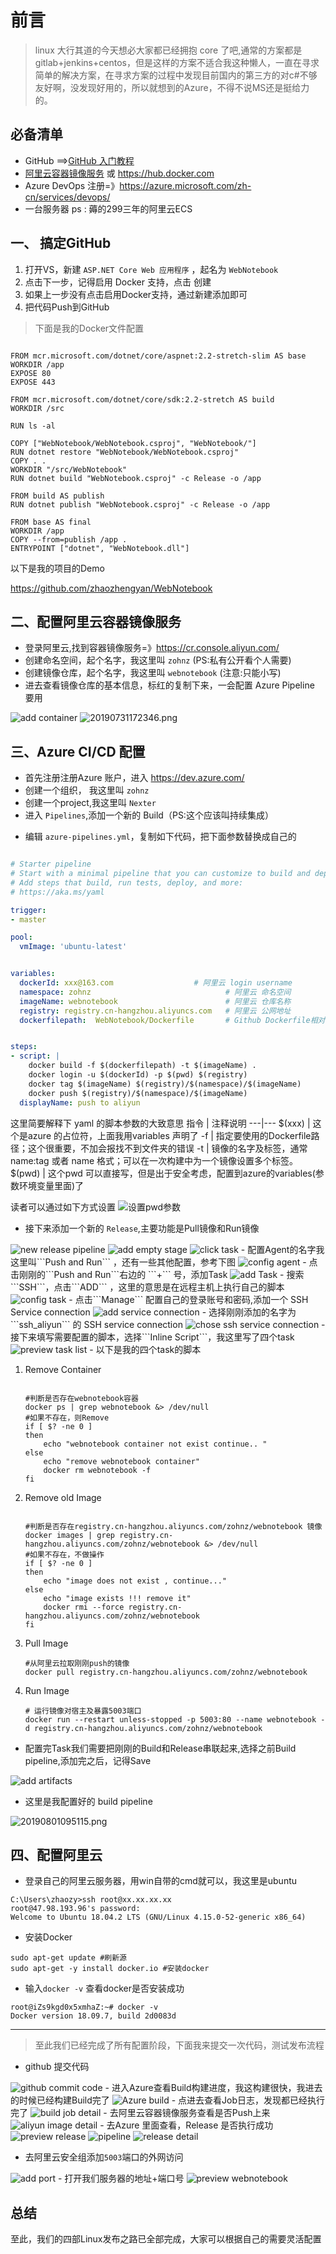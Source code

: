 # 前言

>linux 大行其道的今天想必大家都已经拥抱 core 了吧,通常的方案都是 gitlab+jenkins+centos，但是这样的方案不适合我这种懒人，一直在寻求简单的解决方案，在寻求方案的过程中发现目前国内的第三方的对c#不够友好啊，没发现好用的，所以就想到的Azure，不得不说MS还是挺给力的。

## 必备清单

- GitHub ==>[GitHub 入门教程](https://help.github.com/cn/articles/set-up-git)
- [阿里云容器镜像服务](https://cr.console.aliyun.com/cn-hangzhou/instances/repositories) 或 <https://hub.docker.com>
- Azure DevOps 注册=》<https://azure.microsoft.com/zh-cn/services/devops/>
- 一台服务器 ps : 薅的299三年的阿里云ECS

## 一、 搞定GitHub

1. 打开VS，新建 ```ASP.NET Core Web 应用程序``` ，起名为 ```WebNotebook```
2. 点击下一步，记得启用 Docker 支持，点击 创建
3. 如果上一步没有点击启用Docker支持，通过新建添加即可 
4. 把代码Push到GitHub

> 下面是我的Docker文件配置

```base

FROM mcr.microsoft.com/dotnet/core/aspnet:2.2-stretch-slim AS base
WORKDIR /app
EXPOSE 80
EXPOSE 443

FROM mcr.microsoft.com/dotnet/core/sdk:2.2-stretch AS build
WORKDIR /src

RUN ls -al

COPY ["WebNotebook/WebNotebook.csproj", "WebNotebook/"]
RUN dotnet restore "WebNotebook/WebNotebook.csproj"
COPY . .
WORKDIR "/src/WebNotebook"
RUN dotnet build "WebNotebook.csproj" -c Release -o /app

FROM build AS publish
RUN dotnet publish "WebNotebook.csproj" -c Release -o /app

FROM base AS final
WORKDIR /app
COPY --from=publish /app .
ENTRYPOINT ["dotnet", "WebNotebook.dll"]
```

以下是我的项目的Demo

<https://github.com/zhaozhengyan/WebNotebook>

<!-- <img src="https://img.zhaoblogs.com/img/20190731170310.png" alt="20190731170310.png"> -->

## 二、配置阿里云容器镜像服务

- 登录阿里云,找到容器镜像服务=》<https://cr.console.aliyun.com/>
- 创建命名空间，起个名字，我这里叫  ```zohnz``` (PS:私有公开看个人需要)
- 创建镜像仓库，起个名字，我这里叫  ```webnotebook``` (注意:只能小写)
- 进去查看镜像仓库的基本信息，标红的复制下来，一会配置 Azure Pipeline 要用

<img src="https://img.zhaoblogs.com/img/20190801141126.png" alt="add container">

<img src="https://img.zhaoblogs.com/img/20190731172346.png" alt="20190731172346.png">

## 三、Azure CI/CD 配置

- 首先注册注册Azure 账户，进入 <https://dev.azure.com/>
- 创建一个组织， 我这里叫 ```zohnz```
- 创建一个project,我这里叫 ```Nexter```
- 进入  ```Pipelines```,添加一个新的 Build（PS:这个应该叫持续集成）

<!-- 
<img src="https://img.zhaoblogs.com/img/20190731165912.png" alt="点击Pipeline">
<img src="https://img.zhaoblogs.com/img/20190731170123.png" alt="New build Pipeline">
<img src="https://img.zhaoblogs.com/img/20190731170704.png" alt="选择GitHub">
<img src="https://img.zhaoblogs.com/img/20190731170832.png" alt="选择WebNotebook">
<img src="https://img.zhaoblogs.com/img/20190731171114.png" alt="选择Asp.Net Core"> -->

- 编辑  ```azure-pipelines.yml```，复制如下代码，把下面参数替换成自己的

```yaml

# Starter pipeline
# Start with a minimal pipeline that you can customize to build and deploy your code.
# Add steps that build, run tests, deploy, and more:
# https://aka.ms/yaml

trigger:
- master

pool:
  vmImage: 'ubuntu-latest'


variables:
  dockerId: xxx@163.com                  # 阿里云 login username
  namespace: zohnz                              # 阿里云 命名空间
  imageName: webnotebook                        # 阿里云 仓库名称
  registry: registry.cn-hangzhou.aliyuncs.com   # 阿里云 公网地址
  dockerfilepath:  WebNotebook/Dockerfile       # Github Dockerfile相对路径


steps:
- script: |
    docker build -f $(dockerfilepath) -t $(imageName) .
    docker login -u $(dockerId) -p $(pwd) $(registry)
    docker tag $(imageName) $(registry)/$(namespace)/$(imageName)
    docker push $(registry)/$(namespace)/$(imageName)
  displayName: push to aliyun

```

这里简要解释下 yaml 的脚本参数的大致意思
指令 | 注释说明
---|---
$(xxx) | 这个是azure 的占位符，上面我用variables 声明了
-f | 指定要使用的Dockerfile路径；这个很重要，不加会报找不到文件夹的错误
-t | 镜像的名字及标签，通常 name:tag 或者 name 格式；可以在一次构建中为一个镜像设置多个标签。
$(pwd) | 这个pwd 可以直接写，但是出于安全考虑，配置到azure的variables(参数环境变量里面)了

读者可以通过如下方式设置
<img src="https://img.zhaoblogs.com/img/20190731175832.png" alt="设置pwd参数">

- 接下来添加一个新的 ```Release```,主要功能是Pull镜像和Run镜像
<img src="https://img.zhaoblogs.com/img/20190731180209.png" alt="new release pipeline">
<img src="https://img.zhaoblogs.com/img/20190731180604.png" alt="add empty stage">
<img src="https://img.zhaoblogs.com/img/20190801091512.png" alt="click task">
- 配置Agent的名字我这里叫```Push and Run``` ，还有一些其他配置，参考下图
<img src="https://img.zhaoblogs.com/img/20190801091628.png" alt="config agent">
- 点击刚刚的```Push and Run```右边的 ```+``` 号，添加Task
<img src="https://img.zhaoblogs.com/img/20190801091802.png" alt="add Task">
- 搜索```SSH```，点击```ADD``` ，这里的意思是在远程主机上执行自己的脚本
<img src="https://img.zhaoblogs.com/img/20190801092059.png" alt="config task">
- 点击```Manage``` 配置自己的登录账号和密码,添加一个 SSH Service connection
<img src="https://img.zhaoblogs.com/img/20190801092612.png" alt="add service connection">
- 选择刚刚添加的名字为```ssh_aliyun``` 的 SSH service connection
<img src="https://img.zhaoblogs.com/img/20190801092810.png" alt="chose ssh service connection">
- 接下来填写需要配置的脚本，选择```Inline Script```，我这里写了四个task
<img src="https://img.zhaoblogs.com/img/20190801093302.png" alt="preview task list">
- 以下是我的四个task的脚本

1. Remove Container

    ```shell

    #判断是否存在webnotebook容器
    docker ps | grep webnotebook &> /dev/null
    #如果不存在，则Remove
    if [ $? -ne 0 ]
    then
        echo "webnotebook container not exist continue.. "
    else
        echo "remove webnotebook container"
        docker rm webnotebook -f
    fi

    ```

2. Remove old Image

    ```shell

    #判断是否存在registry.cn-hangzhou.aliyuncs.com/zohnz/webnotebook 镜像
    docker images | grep registry.cn-hangzhou.aliyuncs.com/zohnz/webnotebook &> /dev/null
    #如果不存在，不做操作
    if [ $? -ne 0 ]
    then
        echo "image does not exist , continue..."
    else
        echo "image exists !!! remove it"
        docker rmi --force registry.cn-hangzhou.aliyuncs.com/zohnz/webnotebook
    fi

    ```

3. Pull Image

    ```shell
    #从阿里云拉取刚刚push的镜像
    docker pull registry.cn-hangzhou.aliyuncs.com/zohnz/webnotebook
    ```
4. Run Image

    ```shell
    # 运行镜像对宿主及暴露5003端口
    docker run --restart unless-stopped -p 5003:80 --name webnotebook -d registry.cn-hangzhou.aliyuncs.com/zohnz/webnotebook
    ```

- 配置完Task我们需要把刚刚的Build和Release串联起来,选择之前Build pipeline,添加完之后，记得Save
<img src="https://img.zhaoblogs.com/img/20190801094656.png" alt="add artifacts">

- 这里是我配置好的 build pipeline

<img src="https://img.zhaoblogs.com/img/20190801095115.png" alt="20190801095115.png">

## 四、配置阿里云

- 登录自己的阿里云服务器，用win自带的cmd就可以，我这里是ubuntu

```shell
C:\Users\zhaozy>ssh root@xx.xx.xx.xx
root@47.98.193.96's password:
Welcome to Ubuntu 18.04.2 LTS (GNU/Linux 4.15.0-52-generic x86_64)
```

- 安装Docker

```shell
sudo apt-get update #刷新源
sudo apt-get -y install docker.io #安装docker
```

- 输入```docker -v``` 查看docker是否安装成功

```shell
root@iZs9kgd0x5xmhaZ:~# docker -v
Docker version 18.09.7, build 2d0083d
```

---

> 至此我们已经完成了所有配置阶段，下面我来提交一次代码，测试发布流程

- github 提交代码
<img src="https://img.zhaoblogs.com/img/20190801140442.png" alt="github commit code">
- 进入Azure查看Build构建进度，我这构建很快，我进去的时候已经构建Build完了
<img src="https://img.zhaoblogs.com/img/20190801140651.png" alt="Azure build">
- 点进去查看Job日志，发现都已经执行完了
<img src="https://img.zhaoblogs.com/img/20190801140802.png" alt="build job detail">
- 去阿里云容器镜像服务查看是否Push上来
<img src="https://img.zhaoblogs.com/img/20190801141315.png" alt="aliyun image detail">
- 去Azure 里面查看，Release 是否执行成功
<img src="https://img.zhaoblogs.com/img/20190801141508.png" alt="preview release">
<img src="https://img.zhaoblogs.com/img/20190801141957.png" alt="pipeline">
<img src="https://img.zhaoblogs.com/img/20190801142028.png" alt="release detail">

- 去阿里云安全组添加```5003```端口的外网访问
<img src="https://img.zhaoblogs.com/img/20190801142602.png" alt="add port">
- 打开我们服务器的地址+端口号
<img src="https://img.zhaoblogs.com/img/20190801142737.png" alt="preview webnotebook">

## 总结

至此，我们的四部Linux发布之路已全部完成，大家可以根据自己的需要灵活配置
